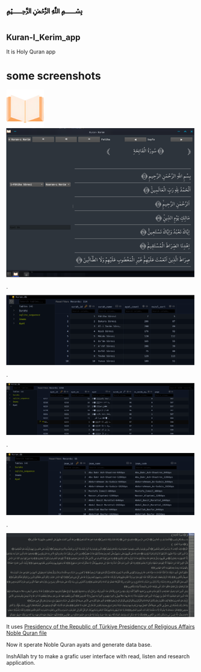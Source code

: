 # ﷽
## Kuran-I_Kerim_app
It is Holy Quran app

# some screenshots
<img src="data/img/logo.png" width="100">


<img src="data/img/test/main.png" width="500">

.

<img src="data/img/test/db_surah.png" width="500">

.

<img src="data/img/test/db_ayats.png" width="500">

.

<img src="data/img/test/db_imams.png" width="500">

.

<img src="data/img/test/txt.png" width="500">


It uses [Presidency of the Republic of Türkiye
Presidency of Religious Affairs Noble Quran file](https://kuran.diyanet.gov.tr/Yayinlar)


Now it sperate Noble Quran ayats and generate data base.

InshAllah try to make a grafic user interface with read, listen and research application.